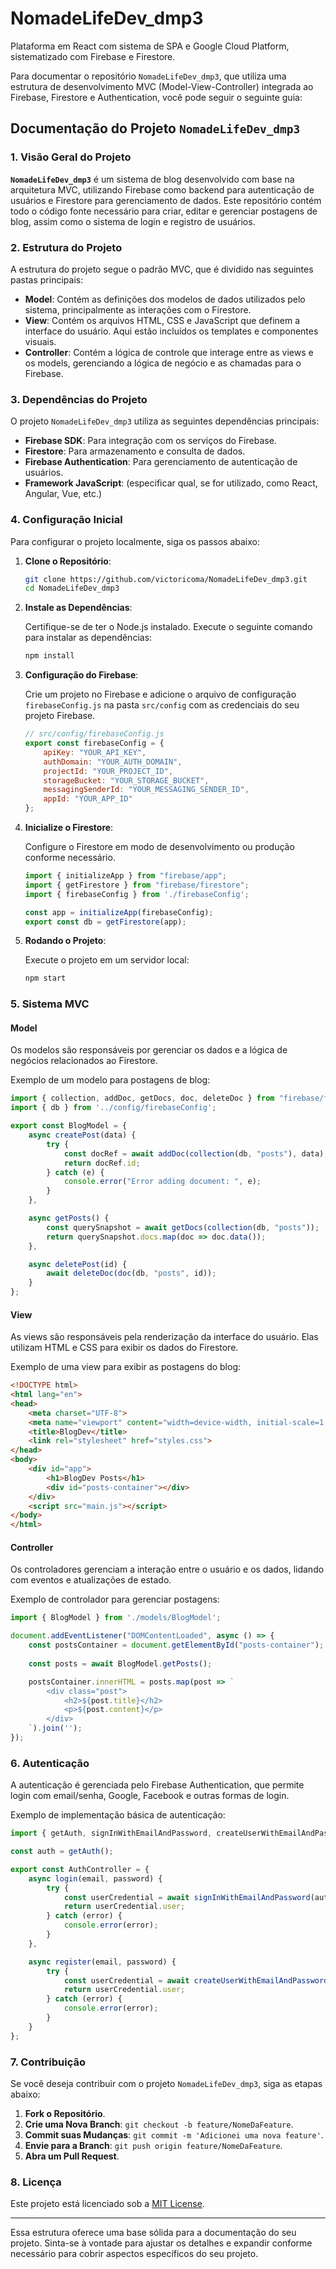 # NomadeLifeDev_dmp3
Plataforma em React com sistema de SPA e Google Cloud Platform, sistematizado com Firebase e Firestore.

Para documentar o repositório `NomadeLifeDev_dmp3`, que utiliza uma estrutura de desenvolvimento MVC (Model-View-Controller) integrada ao Firebase, Firestore e Authentication, você pode seguir o seguinte guia:

## Documentação do Projeto `NomadeLifeDev_dmp3`

### 1. Visão Geral do Projeto

**`NomadeLifeDev_dmp3`** é um sistema de blog desenvolvido com base na arquitetura MVC, utilizando Firebase como backend para autenticação de usuários e Firestore para gerenciamento de dados. Este repositório contém todo o código fonte necessário para criar, editar e gerenciar postagens de blog, assim como o sistema de login e registro de usuários.

### 2. Estrutura do Projeto

A estrutura do projeto segue o padrão MVC, que é dividido nas seguintes pastas principais:

- **Model**: Contém as definições dos modelos de dados utilizados pelo sistema, principalmente as interações com o Firestore.
- **View**: Contém os arquivos HTML, CSS e JavaScript que definem a interface do usuário. Aqui estão incluídos os templates e componentes visuais.
- **Controller**: Contém a lógica de controle que interage entre as views e os models, gerenciando a lógica de negócio e as chamadas para o Firebase.

### 3. Dependências do Projeto

O projeto `NomadeLifeDev_dmp3` utiliza as seguintes dependências principais:

- **Firebase SDK**: Para integração com os serviços do Firebase.
- **Firestore**: Para armazenamento e consulta de dados.
- **Firebase Authentication**: Para gerenciamento de autenticação de usuários.
- **Framework JavaScript**: (especificar qual, se for utilizado, como React, Angular, Vue, etc.)
  
### 4. Configuração Inicial

Para configurar o projeto localmente, siga os passos abaixo:

1. **Clone o Repositório**:

   ```bash
   git clone https://github.com/victoricoma/NomadeLifeDev_dmp3.git
   cd NomadeLifeDev_dmp3
   ```

2. **Instale as Dependências**:

   Certifique-se de ter o Node.js instalado. Execute o seguinte comando para instalar as dependências:

   ```bash
   npm install
   ```

3. **Configuração do Firebase**:

   Crie um projeto no Firebase e adicione o arquivo de configuração `firebaseConfig.js` na pasta `src/config` com as credenciais do seu projeto Firebase.

   ```javascript
   // src/config/firebaseConfig.js
   export const firebaseConfig = {
       apiKey: "YOUR_API_KEY",
       authDomain: "YOUR_AUTH_DOMAIN",
       projectId: "YOUR_PROJECT_ID",
       storageBucket: "YOUR_STORAGE_BUCKET",
       messagingSenderId: "YOUR_MESSAGING_SENDER_ID",
       appId: "YOUR_APP_ID"
   };
   ```

4. **Inicialize o Firestore**:

   Configure o Firestore em modo de desenvolvimento ou produção conforme necessário.

   ```javascript
   import { initializeApp } from "firebase/app";
   import { getFirestore } from "firebase/firestore";
   import { firebaseConfig } from './firebaseConfig';

   const app = initializeApp(firebaseConfig);
   export const db = getFirestore(app);
   ```

5. **Rodando o Projeto**:

   Execute o projeto em um servidor local:

   ```bash
   npm start
   ```

### 5. Sistema MVC

#### **Model**
Os modelos são responsáveis por gerenciar os dados e a lógica de negócios relacionados ao Firestore.

Exemplo de um modelo para postagens de blog:

```javascript
import { collection, addDoc, getDocs, doc, deleteDoc } from "firebase/firestore"; 
import { db } from '../config/firebaseConfig';

export const BlogModel = {
    async createPost(data) {
        try {
            const docRef = await addDoc(collection(db, "posts"), data);
            return docRef.id;
        } catch (e) {
            console.error("Error adding document: ", e);
        }
    },

    async getPosts() {
        const querySnapshot = await getDocs(collection(db, "posts"));
        return querySnapshot.docs.map(doc => doc.data());
    },

    async deletePost(id) {
        await deleteDoc(doc(db, "posts", id));
    }
};
```

#### **View**
As views são responsáveis pela renderização da interface do usuário. Elas utilizam HTML e CSS para exibir os dados do Firestore.

Exemplo de uma view para exibir as postagens do blog:

```html
<!DOCTYPE html>
<html lang="en">
<head>
    <meta charset="UTF-8">
    <meta name="viewport" content="width=device-width, initial-scale=1.0">
    <title>BlogDev</title>
    <link rel="stylesheet" href="styles.css">
</head>
<body>
    <div id="app">
        <h1>BlogDev Posts</h1>
        <div id="posts-container"></div>
    </div>
    <script src="main.js"></script>
</body>
</html>
```

#### **Controller**
Os controladores gerenciam a interação entre o usuário e os dados, lidando com eventos e atualizações de estado.

Exemplo de controlador para gerenciar postagens:

```javascript
import { BlogModel } from './models/BlogModel';

document.addEventListener("DOMContentLoaded", async () => {
    const postsContainer = document.getElementById("posts-container");
    
    const posts = await BlogModel.getPosts();

    postsContainer.innerHTML = posts.map(post => `
        <div class="post">
            <h2>${post.title}</h2>
            <p>${post.content}</p>
        </div>
    `).join('');
});
```

### 6. Autenticação

A autenticação é gerenciada pelo Firebase Authentication, que permite login com email/senha, Google, Facebook e outras formas de login.

Exemplo de implementação básica de autenticação:

```javascript
import { getAuth, signInWithEmailAndPassword, createUserWithEmailAndPassword } from "firebase/auth";

const auth = getAuth();

export const AuthController = {
    async login(email, password) {
        try {
            const userCredential = await signInWithEmailAndPassword(auth, email, password);
            return userCredential.user;
        } catch (error) {
            console.error(error);
        }
    },

    async register(email, password) {
        try {
            const userCredential = await createUserWithEmailAndPassword(auth, email, password);
            return userCredential.user;
        } catch (error) {
            console.error(error);
        }
    }
};
```

### 7. Contribuição

Se você deseja contribuir com o projeto `NomadeLifeDev_dmp3`, siga as etapas abaixo:

1. **Fork o Repositório**.
2. **Crie uma Nova Branch**: `git checkout -b feature/NomeDaFeature`.
3. **Commit suas Mudanças**: `git commit -m 'Adicionei uma nova feature'`.
4. **Envie para a Branch**: `git push origin feature/NomeDaFeature`.
5. **Abra um Pull Request**.

### 8. Licença

Este projeto está licenciado sob a [MIT License](https://opensource.org/licenses/MIT).

---

Essa estrutura oferece uma base sólida para a documentação do seu projeto. Sinta-se à vontade para ajustar os detalhes e expandir conforme necessário para cobrir aspectos específicos do seu projeto.
